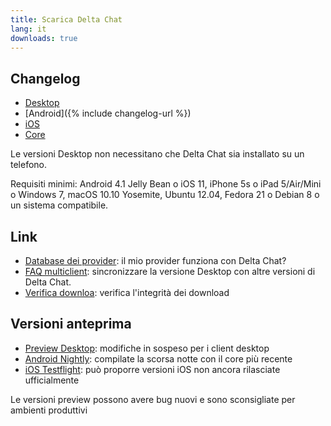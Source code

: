 ```yaml
---
title: Scarica Delta Chat
lang: it
downloads: true
---
```


## Changelog

* [Desktop](https://github.com/deltachat/deltachat-desktop/blob/master/CHANGELOG.md)
* [Android]({% include changelog-url %})
* [iOS](https://github.com/deltachat/deltachat-ios/blob/master/CHANGELOG.md)
* [Core](https://github.com/deltachat/deltachat-core-rust/blob/master/CHANGELOG.md)

Le versioni Desktop non necessitano che Delta Chat sia installato su un telefono.

Requisiti minimi:
Android 4.1 Jelly Bean
o iOS 11, iPhone 5s o iPad 5/Air/Mini
o Windows 7, macOS 10.10 Yosemite, Ubuntu 12.04, Fedora 21 o Debian 8
o un sistema compatibile.

## Link

* [Database dei provider](https://providers.delta.chat/): il mio provider funziona con Delta Chat?
* [FAQ multiclient](help#multiclient): sincronizzare la versione Desktop con altre versioni di Delta Chat.
* [Verifica downloa](verify-downloads): verifica l'integrità dei download

## Versioni anteprima

* [Preview Desktop](https://download.delta.chat/desktop/preview/): modifiche in sospeso per i client desktop
* [Android Nightly](https://download.delta.chat/android/nightly/): compilate la scorsa notte con il core più recente
* [iOS Testflight](https://testflight.apple.com/join/uEMc1NxS): può proporre versioni iOS non ancora rilasciate ufficialmente

Le versioni preview possono avere bug nuovi e sono sconsigliate per ambienti produttivi